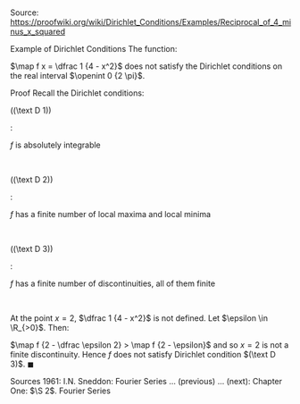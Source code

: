 # 

Source: https://proofwiki.org/wiki/Dirichlet_Conditions/Examples/Reciprocal_of_4_minus_x_squared

Example of Dirichlet Conditions
The function:

$\map f x = \dfrac 1 {4 - x^2}$
does not satisfy the Dirichlet conditions on the real interval $\openint 0 {2 \pi}$.


Proof
Recall the Dirichlet conditions:





\((\text D 1)\)  

$:$  













$f$ is absolutely integrable   

  


\((\text D 2)\)  

$:$  













$f$ has a finite number of local maxima and local minima   

  


\((\text D 3)\)  

$:$  













$f$ has a finite number of discontinuities, all of them finite   

  


At the point $x = 2$, $\dfrac 1 {4 - x^2}$ is not defined.
Let $\epsilon \in \R_{>0}$.
Then:

$\map f {2 - \dfrac \epsilon 2} > \map f {2 - \epsilon}$
and so $x = 2$ is not a finite discontinuity.
Hence $f$ does not satisfy Dirichlet condition $(\text D 3)$.
$\blacksquare$


Sources
1961: I.N. Sneddon: Fourier Series ... (previous) ... (next): Chapter One: $\S 2$. Fourier Series




